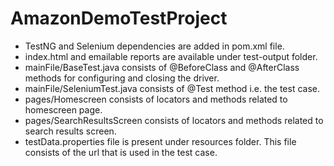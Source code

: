 # AmazonDemoTestProject
- TestNG and Selenium dependencies are added in pom.xml file.
- index.html and emailable reports are available under test-output folder.
- mainFile/BaseTest.java consists of @BeforeClass and @AfterClass methods for configuring and closing the driver.
- mainFile/SeleniumTest.java consists of @Test method i.e. the test case.
- pages/Homescreen consists of locators and methods related to homescreen page.
- pages/SearchResultsScreen consists of locators and methods related to search results screen.
- testData.properties file is present under resources folder. This file consists of the url that is used in the test case.
